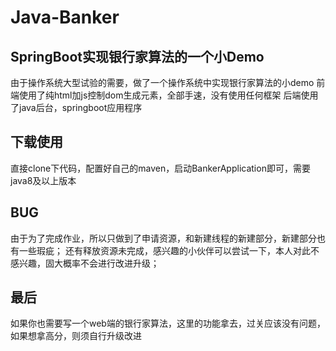 # Java-Banker
## SpringBoot实现银行家算法的一个小Demo
由于操作系统大型试验的需要，做了一个操作系统中实现银行家算法的小demo
前端使用了纯html加js控制dom生成元素，全部手速，没有使用任何框架
后端使用了java后台，springboot应用程序

## 下载使用
直接clone下代码，配置好自己的maven，启动BankerApplication即可，需要java8及以上版本

## BUG
由于为了完成作业，所以只做到了申请资源，和新建线程的新建部分，新建部分也有一些瑕疵；
还有释放资源未完成，感兴趣的小伙伴可以尝试一下，本人对此不感兴趣，固大概率不会进行改进升级；

## 最后
如果你也需要写一个web端的银行家算法，这里的功能拿去，过关应该没有问题，如果想拿高分，则须自行升级改进
